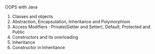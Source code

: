 OOPS with Java

1. Classes and objects
2. Abstraction, Encapsulation, Inheritance and Polymorphism
3. Access Modifiers : Private(Getter and Setter), Default, Protected and Public
4. Constructors and its overloading
5. Inheritance
6. Constructor in Inheritance